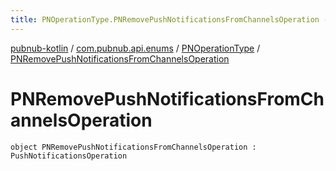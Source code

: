```yaml
---
title: PNOperationType.PNRemovePushNotificationsFromChannelsOperation - pubnub-kotlin
---
```


[pubnub-kotlin](../../index.html) / [com.pubnub.api.enums](../index.html) / [PNOperationType](index.html) / [PNRemovePushNotificationsFromChannelsOperation](./-p-n-remove-push-notifications-from-channels-operation.html)

# PNRemovePushNotificationsFromChannelsOperation

`object PNRemovePushNotificationsFromChannelsOperation : PushNotificationsOperation`